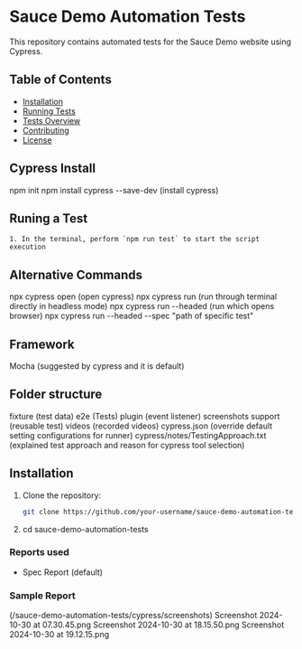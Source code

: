 
# Sauce Demo Automation Tests

This repository contains automated tests for the Sauce Demo website using Cypress.

## Table of Contents

- [Installation](#installation)
- [Running Tests](#running-tests)
- [Tests Overview](#tests-overview)
- [Contributing](#contributing)
- [License](#license)

Cypress Install
---------------
npm init
npm install cypress --save-dev   (install cypress)

## Runing a Test
```
1. In the terminal, perform `npm run test` to start the script execution
```

## Alternative Commands
npx cypress open   (open cypress)
npx cypress run (run through terminal directly in headless mode)
npx cypress run --headed (run which opens browser)
npx cypress run --headed --spec "path of specific test"


Framework
----------
Mocha (suggested by cypress and it is default)


Folder structure
----------------
fixture (test data)
e2e (Tests)
plugin (event listener)
screenshots
support (reusable test)
videos  (recorded videos)
cypress.json (override default setting configurations for runner)
cypress/notes/TestingApproach.txt  (explained test approach and reason for cypress tool selection)



## Installation

1. Clone the repository:
   ```bash
   git clone https://github.com/your-username/sauce-demo-automation-tests.git
 2.  cd sauce-demo-automation-tests


### Reports used
- Spec Report (default)

### Sample Report 
(/sauce-demo-automation-tests/cypress/screenshots)
Screenshot 2024-10-30 at 07.30.45.png
Screenshot 2024-10-30 at 18.15.50.png
Screenshot 2024-10-30 at 19.12.15.png
